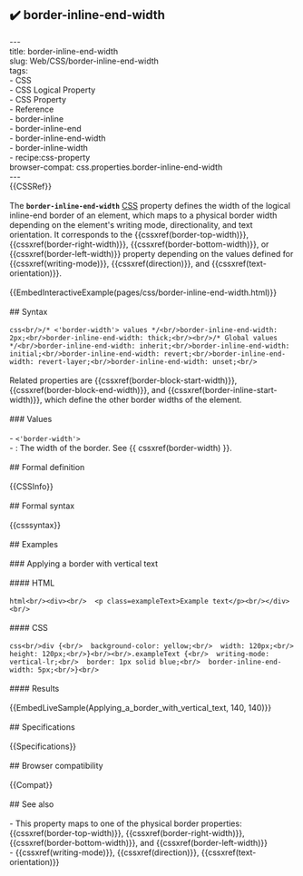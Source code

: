 ## ✔️ border-inline-end-width 
 ---<br/>title: border-inline-end-width<br/>slug: Web/CSS/border-inline-end-width<br/>tags:<br/>  - CSS<br/>  - CSS Logical Property<br/>  - CSS Property<br/>  - Reference<br/>  - border-inline<br/>  - border-inline-end<br/>  - border-inline-end-width<br/>  - border-inline-width<br/>  - recipe:css-property<br/>browser-compat: css.properties.border-inline-end-width<br/>---<br/>{{CSSRef}}<br/><br/>The **`border-inline-end-width`** [CSS](/en-US/docs/Web/CSS) property defines the width of the logical inline-end border of an element, which maps to a physical border width depending on the element's writing mode, directionality, and text orientation. It corresponds to the {{cssxref(border-top-width)}}, {{cssxref(border-right-width)}}, {{cssxref(border-bottom-width)}}, or {{cssxref(border-left-width)}} property depending on the values defined for {{cssxref(writing-mode)}}, {{cssxref(direction)}}, and {{cssxref(text-orientation)}}.<br/><br/>{{EmbedInteractiveExample(pages/css/border-inline-end-width.html)}}<br/><br/>## Syntax<br/><br/>```css<br/>/* <'border-width'> values */<br/>border-inline-end-width: 2px;<br/>border-inline-end-width: thick;<br/><br/>/* Global values */<br/>border-inline-end-width: inherit;<br/>border-inline-end-width: initial;<br/>border-inline-end-width: revert;<br/>border-inline-end-width: revert-layer;<br/>border-inline-end-width: unset;<br/>```<br/><br/>Related properties are {{cssxref(border-block-start-width)}}, {{cssxref(border-block-end-width)}}, and {{cssxref(border-inline-start-width)}}, which define the other border widths of the element.<br/><br/>### Values<br/><br/>- `<'border-width'>`<br/>  - : The width of the border. See {{ cssxref(border-width) }}.<br/><br/>## Formal definition<br/><br/>{{CSSInfo}}<br/><br/>## Formal syntax<br/><br/>{{csssyntax}}<br/><br/>## Examples<br/><br/>### Applying a border with vertical text<br/><br/>#### HTML<br/><br/>```html<br/><div><br/>  <p class=exampleText>Example text</p><br/></div><br/>```<br/><br/>#### CSS<br/><br/>```css<br/>div {<br/>  background-color: yellow;<br/>  width: 120px;<br/>  height: 120px;<br/>}<br/><br/>.exampleText {<br/>  writing-mode: vertical-lr;<br/>  border: 1px solid blue;<br/>  border-inline-end-width: 5px;<br/>}<br/>```<br/><br/>#### Results<br/><br/>{{EmbedLiveSample(Applying_a_border_with_vertical_text, 140, 140)}}<br/><br/>## Specifications<br/><br/>{{Specifications}}<br/><br/>## Browser compatibility<br/><br/>{{Compat}}<br/><br/>## See also<br/><br/>- This property maps to one of the physical border properties: {{cssxref(border-top-width)}}, {{cssxref(border-right-width)}}, {{cssxref(border-bottom-width)}}, and {{cssxref(border-left-width)}}<br/>- {{cssxref(writing-mode)}}, {{cssxref(direction)}}, {{cssxref(text-orientation)}}<br/>